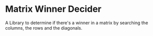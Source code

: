 # Matrix Winner Decider

A Library to determine if there's a winner in a matrix by searching the columns, the rows and the diagonals.
